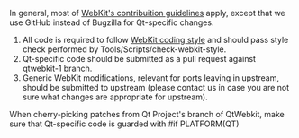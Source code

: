 In general, most of [WebKit's contribuition guidelines](https://webkit.org/contributing-code/) apply, except that we use GitHub instead of Bugzilla for Qt-specific changes.

1. All code is required to follow [WebKit coding style](https://webkit.org/code-style-guidelines) and should pass style check performed by Tools/Scripts/check-webkit-style.
2. Qt-specific code should be submitted as a pull request against qtwebkit-1 branch.
3. Generic WebKit modifications, relevant for ports leaving in upstream, should be submitted to upstream (please contact us in case you are not sure what changes are appropriate for upstream).

When cherry-picking patches from Qt Project's branch of QtWebkit, make sure that Qt-specific code is guarded with #if PLATFORM(QT)